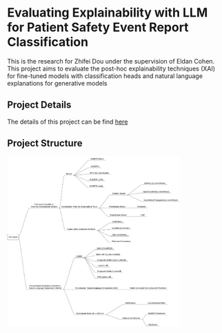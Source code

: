 # Evaluating Explainability with LLM for Patient Safety Event Report Classification 
This is the research for Zhifei Dou under the supervision of Eldan Cohen. This project aims to evaluate the post-hoc explainability techniques (XAI) for fine-tuned models with classification heads and natural language explanations for generative models

## Project Details
The details of this project can be find [here](/Assets/Project_report.pdf)

## Project Structure
<img src="./Assets/structure_map.png" alt="Project Structure" width="400"/>
